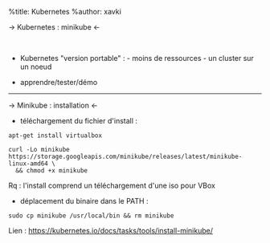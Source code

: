 %title: Kubernetes 
%author: xavki




-> Kubernetes : minikube <-




<br>

* Kubernetes "version portable" :
		- moins de ressources
		- un cluster sur un noeud


* apprendre/tester/démo



-------------------------------------------------------------------------


-> Minikube : installation <-


* téléchargement du fichier d'install :

```
apt-get install virtualbox

curl -Lo minikube https://storage.googleapis.com/minikube/releases/latest/minikube-linux-amd64 \
  && chmod +x minikube
```

Rq : l'install comprend un téléchargement d'une iso pour VBox


* déplacement du binaire dans le PATH :

```
sudo cp minikube /usr/local/bin && rm minikube
```

Lien : https://kubernetes.io/docs/tasks/tools/install-minikube/
